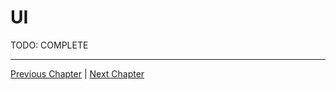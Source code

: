 # UI
TODO: COMPLETE


---

[Previous Chapter](./13-hydra.md) | [Next Chapter](./15-misc-and-summary.md)
